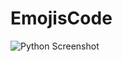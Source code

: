 # EmojisCode
![Python Screenshot](./emojis.png)                                                        
